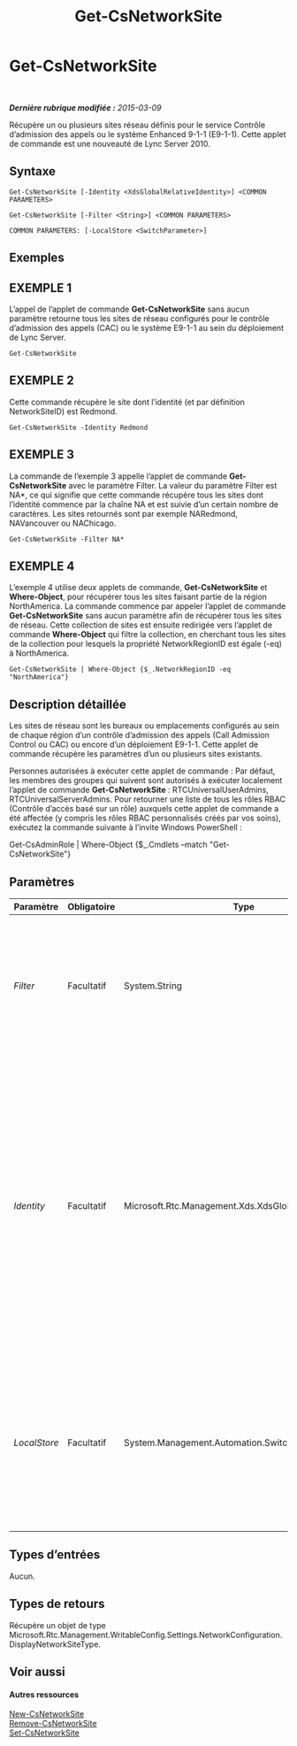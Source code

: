 ﻿---
title: Get-CsNetworkSite
TOCTitle: Get-CsNetworkSite
ms:assetid: 9627869d-101f-4668-bee2-01fce1d84cbd
ms:mtpsurl: https://technet.microsoft.com/fr-fr/library/Gg398766(v=OCS.15)
ms:contentKeyID: 49298134
ms.date: 05/20/2016
mtps_version: v=OCS.15
ms.translationtype: HT
---

# Get-CsNetworkSite

 

_**Dernière rubrique modifiée :** 2015-03-09_

Récupère un ou plusieurs sites réseau définis pour le service Contrôle d’admission des appels ou le système Enhanced 9-1-1 (E9-1-1). Cette applet de commande est une nouveauté de Lync Server 2010.

## Syntaxe

    Get-CsNetworkSite [-Identity <XdsGlobalRelativeIdentity>] <COMMON PARAMETERS>

    Get-CsNetworkSite [-Filter <String>] <COMMON PARAMETERS>

    COMMON PARAMETERS: [-LocalStore <SwitchParameter>]

## Exemples

## EXEMPLE 1

L’appel de l’applet de commande **Get-CsNetworkSite** sans aucun paramètre retourne tous les sites de réseau configurés pour le contrôle d’admission des appels (CAC) ou le système E9-1-1 au sein du déploiement de Lync Server.

    Get-CsNetworkSite

## EXEMPLE 2

Cette commande récupère le site dont l’identité (et par définition NetworkSiteID) est Redmond.

    Get-CsNetworkSite -Identity Redmond

## EXEMPLE 3

La commande de l’exemple 3 appelle l’applet de commande **Get-CsNetworkSite** avec le paramètre Filter. La valeur du paramètre Filter est NA\*, ce qui signifie que cette commande récupère tous les sites dont l’identité commence par la chaîne NA et est suivie d’un certain nombre de caractères. Les sites retournés sont par exemple NARedmond, NAVancouver ou NAChicago.

    Get-CsNetworkSite -Filter NA*

## EXEMPLE 4

L’exemple 4 utilise deux applets de commande, **Get-CsNetworkSite** et **Where-Object**, pour récupérer tous les sites faisant partie de la région NorthAmerica. La commande commence par appeler l’applet de commande **Get-CsNetworkSite** sans aucun paramètre afin de récupérer tous les sites de réseau. Cette collection de sites est ensuite redirigée vers l’applet de commande **Where-Object** qui filtre la collection, en cherchant tous les sites de la collection pour lesquels la propriété NetworkRegionID est égale (-eq) à NorthAmerica.

    Get-CsNetworkSite | Where-Object {$_.NetworkRegionID -eq "NorthAmerica"}

## Description détaillée

Les sites de réseau sont les bureaux ou emplacements configurés au sein de chaque région d’un contrôle d’admission des appels (Call Admission Control ou CAC) ou encore d’un déploiement E9-1-1. Cette applet de commande récupère les paramètres d’un ou plusieurs sites existants.

Personnes autorisées à exécuter cette applet de commande : Par défaut, les membres des groupes qui suivent sont autorisés à exécuter localement l’applet de commande **Get-CsNetworkSite** : RTCUniversalUserAdmins, RTCUniversalServerAdmins. Pour retourner une liste de tous les rôles RBAC (Contrôle d’accès basé sur un rôle) auxquels cette applet de commande a été affectée (y compris les rôles RBAC personnalisés créés par vos soins), exécutez la commande suivante à l’invite Windows PowerShell :

Get-CsAdminRole | Where-Object {$\_.Cmdlets –match "Get-CsNetworkSite"}

## Paramètres


<table>
<colgroup>
<col style="width: 25%" />
<col style="width: 25%" />
<col style="width: 25%" />
<col style="width: 25%" />
</colgroup>
<thead>
<tr class="header">
<th>Paramètre</th>
<th>Obligatoire</th>
<th>Type</th>
<th>Description</th>
</tr>
</thead>
<tbody>
<tr class="odd">
<td><p><em>Filter</em></p></td>
<td><p>Facultatif</p></td>
<td><p>System.String</p></td>
<td><p>Chaîne à caractère générique permettant de récupérer plusieurs sites en fonction de l’identité Site correspondant à la valeur Filter.</p></td>
</tr>
<tr class="even">
<td><p><em>Identity</em></p></td>
<td><p>Facultatif</p></td>
<td><p>Microsoft.Rtc.Management.Xds.XdsGlobalRelativeIdentity</p></td>
<td><p>Identificateur unique du site de réseau que vous souhaitez récupérer. Les sites n’étant créés qu’au niveau de l’étendue globale, il n’est pas nécessaire de spécifier une étendue. Vous ne devez spécifier que l’ID de site. (Notez qu’il s’agit de la même valeur que NetworkSiteID pour le site de réseau.)</p></td>
</tr>
<tr class="odd">
<td><p><em>LocalStore</em></p></td>
<td><p>Facultatif</p></td>
<td><p>System.Management.Automation.SwitchParameter</p></td>
<td><p>Extrait les données de site de réseau à partir du réplica local du magasin central de gestion, et non du magasin central de gestion proprement dit.</p></td>
</tr>
</tbody>
</table>


## Types d’entrées

Aucun.

## Types de retours

Récupère un objet de type Microsoft.Rtc.Management.WritableConfig.Settings.NetworkConfiguration.DisplayNetworkSiteType.

## Voir aussi

#### Autres ressources

[New-CsNetworkSite](new-csnetworksite.md)  
[Remove-CsNetworkSite](remove-csnetworksite.md)  
[Set-CsNetworkSite](set-csnetworksite.md)

